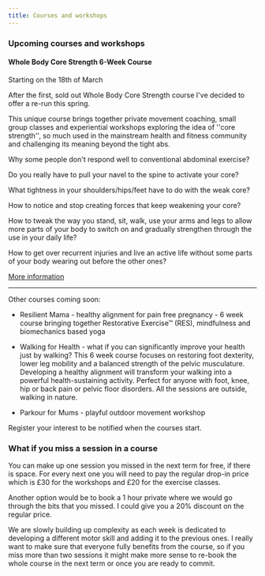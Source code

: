 ```yaml
---
title: Courses and workshops
---
```


### Upcoming courses and workshops

#### Whole Body Core Strength 6-Week Course

Starting on the 18th of March

After the first, sold out Whole Body Core Strength course I've decided to offer
a re-run this spring.

This unique course brings together private movement coaching, small group
classes and experiential workshops exploring the idea of ''core strength'', so
much used in the mainstream health and fitness community and challenging its
meaning beyond the tight abs.

Why some people don't respond well to conventional abdominal exercise?

Do you really have to pull your navel to the spine to activate your core?

What tightness in your shoulders/hips/feet have to do with the weak core?

How to notice and stop creating forces that keep weakening your core?

How to tweak the way you stand, sit, walk, use your arms and legs to allow more
parts of your body to switch on and gradually strengthen through the use in your
daily life?

How to get over recurrent injuries and live an active life without some parts of
your body wearing out before the other ones?

[More information][1]

---

Other courses coming soon:

* Resilient Mama - healthy alignment for pain free pregnancy - 6 week course
  bringing together Restorative Exercise™ (RES), mindfulness and biomechanics
  based yoga

* Walking for Health - what if you can significantly improve your health just by
  walking? This 6 week course focuses on restoring foot dexterity, lower leg
  mobility and a balanced strength of the pelvic musculature. Developing a
  healthy alignment will transform your walking into a powerful
  health-sustaining activity. Perfect for anyone with foot, knee, hip or back
  pain or pelvic floor disorders. All the sessions are outside, walking in
  nature.

* Parkour for Mums - playful outdoor movement workshop

Register your interest to be notified when the courses start.

### What if you miss a session in a course

You can make up one session you missed in the next term for free, if there is
space. For every next one you will need to pay the regular drop-in price which
is £30 for the workshops and £20 for the exercise classes.

Another option would be to book a 1 hour private where we would go through the
bits that you missed. I could give you a 20% discount on the regular price.

We are slowly building up complexity as each week is dedicated to developing a
different motor skill and adding it to the previous ones. I really want to make
sure that everyone fully benefits from the course, so if you miss more than two
sessions it might make more sense to re-book the whole course in the next term
or once you are ready to commit.

[1]: /courses-workshops/whole-body-core-strength
